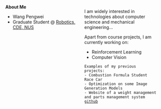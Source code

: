 ---
---
<section id="about" class="home-section wg-blank">
    <div class="home-section-bg"></div>
    <div class="container">
        <div class="row justify-content-center">
            <div class="col-12 col-lg-8">
                <div style="display:flex; justify-content:space-between; align-items: flex-start;">
                    <div style="width:48%; padding:10px;">
                        <strong>About Me</strong>
                        <ul>
                            <li>Wang Pengwei</li>
                            <li>Graduate Student @ <a href="https://cde.nus.edu.sg/">Robotics, CDE, NUS</a></li>
                        </ul>
                    </div>
                    <div style="width:48%; padding:10px;">
                        <p>I am widely interested in technologies about computer science and mechanical engineering...</p>
                        <p>Apart from course projects, I am currently working on:</p>
                        <ul>
                            <li>Reinforcement Learning</li>
                            <li>Computer Vision</li>
                        </ul>
                        <pre><code class="hljs markdown">Examples of my previous projects:
- Combustion Formula Student Race Car
- Optimization on some Image Generation Models
- Website of a weight management and parts management system <a href="https://github.com/penway/WDC">github</a>
</code></pre>
                    </div>
                </div>
            </div>
        </div>
    </div>
</section>

